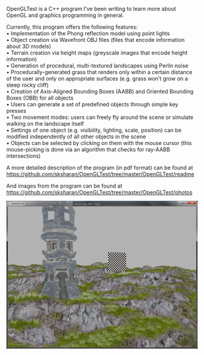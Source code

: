 
OpenGLTest is a C++ program I’ve been writing to learn more about OpenGL and graphics programming in general.

Currently, this program offers the following features:
<br>•	Implementation of the Phong reflection model using point lights
<br>•	Object creation via Wavefront OBJ files (files that encode information about 3D models)
<br>•	Terrain creation via height maps (greyscale images that encode height information)
<br>•	Generation of procedural, multi-textured landscapes using Perlin noise
<br>•	Procedurally-generated grass that renders only within a certain distance of the user and only on appropriate surfaces (e.g. grass won’t grow on a steep rocky cliff)
<br>•	Creation of Axis-Aligned Bounding Boxes (AABB) and Oriented Bounding Boxes (OBB) for all objects
<br>•	Users can generate a set of predefined objects through simple key presses
<br>•	Two movement modes: users can freely fly around the scene or simulate walking on the landscape itself
<br>•	Settings of one object (e.g. visibility, lighting, scale, position) can be modified independently of all other objects in the scene
<br>•	Objects can be selected by clicking on them with the mouse cursor (this mouse-picking is done via an algorithm that checks for ray-AABB intersections)<br/>

A more detailed description of the program (in pdf format) can be found at https://github.com/sksharan/OpenGLTest/tree/master/OpenGLTest/readme

And images from the program can be found at
https://github.com/sksharan/OpenGLTest/tree/master/OpenGLTest/photos

![](https://github.com/sksharan/OpenGLTest/blob/master/OpenGLTest/photos/scene.jpg)

